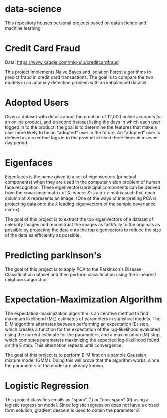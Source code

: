 # data-science
This repository houses personal projects based on data science and machine learning

# Credit Card Fraud
Data: https://www.kaggle.com/mlg-ulb/creditcardfraud

This project implements Naive Bayes and Isolation Forest algorithms to predict fraud in credit card transactions. The goal is to compare the two models in an anomaly detection problem with an imbalanced dataset.

# Adopted Users
Given a dataset with details about the creation of 12,000 online accounts for an online product, and a second dataset listing the days in which each user logged in to the product, the goal is to determine the features that make a user more likely to be an "adopted" user in the future. An "adopted" user is defined as a user that logs in to the product at least three times in a seven day period.

# Eigenfaces
Eigenfaces is the name given to a set of eigenvectors (principal components) when they are used in the computer vision problem of human face recognition. These eigenvectors/principal components can be derived from the covariance matrix of 𝑋, where 𝑋 is a 𝑑  x  𝑛  matrix such that each column of 𝑋 represents an image. (One of the ways of interpreting PCA is projecting data onto the  𝑘  leading eigenvectors of the sample covariance matrix).

The goal of this project is to extract the top eigenvectors of a dataset of celebrity images and reconstruct the images as faithfully to the originals as possible by projecting the data onto the top eigenvectors to reduce the size of the data as efficiently as possible.

# Predicting parkinson's
The goal of this project is to apply PCA to the Parkinson's Disease Classification dataset and then perform classification using the k-nearest neighbors algorithm.

# Expectation-Maximization Algorithm
The expectation-maximization algorithm is an iterative method to find maximum likelihood (ML) estimates of parameters in statistical models. The E-M algorithm alternates between performing an expectation (E) step, which creates a function for the expectation of the log-likelihood evaluated using the current estimate for the parameters, and a maximization (M) step, which computes parameters maximizing the expected log-likelihood found on the E step. This alternation repeats until convergence.

The goal of this project is to perform E-M first on a sample Gaussian mixture model (GMM). Doing this will prove that the algorithm works, since the parameters of the model are already known.

# Logistic Regression
This project classifies emails as "spam" (1) or "non-spam" (0) using a logistic regression model. Since logistic regression does not have a closed form solution, gradient descent is used to obtain the parameter 𝜃. 
